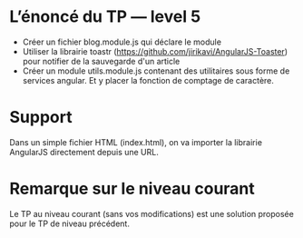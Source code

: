# L’énoncé du TP — level 5

- Créer un fichier blog.module.js qui déclare le module
- Utiliser la librairie toastr (https://github.com/jirikavi/AngularJS-Toaster) pour notifier de la sauvegarde d'un article
- Créer un module utils.module.js contenant des utilitaires sous forme de services angular. Et y placer la fonction de comptage de caractère.

# Support

Dans un simple fichier HTML (index.html), on va importer la librairie AngularJS directement depuis une URL.

# Remarque sur le niveau courant

Le TP au niveau courant (sans vos modifications) est une solution proposée pour le TP de niveau précédent.